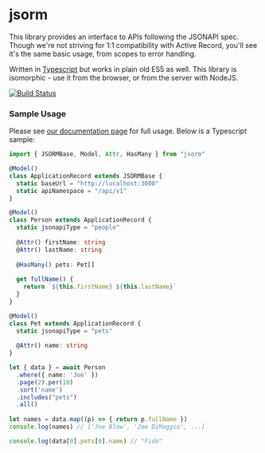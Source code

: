 # jsorm

This library provides an interface to APIs following the JSONAPI spec. Though we're not striving for 1:1 compatibility with Active Record, you'll see it's the same basic usage, from scopes to error handling.

Written in [Typescript](https://www.typescriptlang.org) but works in plain old ES5 as well. This library is isomorphic - use it from the browser, or from the server with NodeJS.

[![Build Status](https://travis-ci.org/jsonapi-suite/jsorm.svg?branch=master)](https://travis-ci.org/jsonapi-suite/jsorm)

### Sample Usage

Please see [our documentation page](https://jsonapi-suite.github.io/jsonapi_suite/js/home) for full usage. Below is a Typescript sample:

```ts
import { JSORMBase, Model, Attr, HasMany } from "jsorm"

@Model()
class ApplicationRecord extends JSORMBase {
  static baseUrl = "http://localhost:3000"
  static apiNamespace = "/api/v1"
}

@Model()
class Person extends ApplicationRecord {
  static jsonapiType = "people"
    
  @Attr() firstName: string 
  @Attr() lastName: string
  
  @HasMany() pets: Pet[]
  
  get fullName() {
    return `${this.firstName} ${this.lastName}`
  }
}

@Model()
class Pet extends ApplicationRecord {
  static jsonapiType = "pets"
  
  @Attr() name: string
}

let { data } = await Person
  .where({ name: 'Joe' })
  .page(2).per(10)
  .sort('name')
  .includes("pets")
  .all()
  
let names = data.map((p) => { return p.fullName })
console.log(names) // ['Joe Blow', 'Joe DiMaggio', ...]

console.log(data[0].pets[0].name) // "Fido"
```
